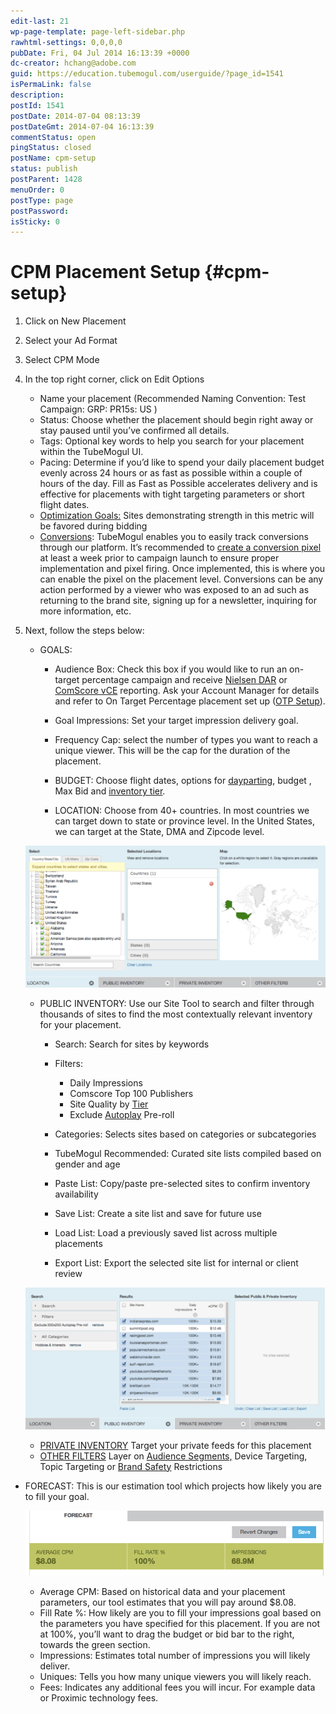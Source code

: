 ```yaml
---
edit-last: 21
wp-page-template: page-left-sidebar.php
rawhtml-settings: 0,0,0,0
pubDate: Fri, 04 Jul 2014 16:13:39 +0000
dc-creator: hchang@adobe.com
guid: https://education.tubemogul.com/userguide/?page_id=1541
isPermaLink: false
description: 
postId: 1541
postDate: 2014-07-04 08:13:39
postDateGmt: 2014-07-04 16:13:39
commentStatus: open
pingStatus: closed
postName: cpm-setup
status: publish
postParent: 1428
menuOrder: 0
postType: page
postPassword: 
isSticky: 0
---
```


# CPM Placement Setup {#cpm-setup}

1. Click on New Placement
1. Select your Ad Format
1. Select CPM Mode
1. In the top right corner, click on Edit Options
    * Name your placement  (Recommended Naming Convention: Test Campaign: GRP: PR15s: US )
    * Status: Choose whether the placement should begin right away or stay paused until you’ve confirmed all details.
    * Tags: Optional key words to help you search for your placement within the TubeMogul UI.
    * Pacing: Determine if you’d like to spend your daily placement budget evenly across 24 hours or as fast as possible within a couple of hours of the day. Fill as Fast as Possible accelerates delivery and is effective for placements with tight targeting parameters or short flight dates.
    * [Optimization Goals:](../../../user-guide/optimization/optimization-goals.md) Sites demonstrating strength in this metric will be favored during bidding
    * [Conversions](conversions.md): TubeMogul enables you to easily track conversions through our platform. It’s recommended to  [create a conversion pixel](conversions.md) at least a week prior to campaign launch to ensure proper implementation and pixel firing. Once implemented, this is where you can enable the pixel on the placement level. Conversions can be any action performed by a viewer who was exposed to an ad such as returning to the brand site, signing up for a newsletter, inquiring for more information, etc.

1. Next, follow the steps below:

    * GOALS:

        * Audience Box: Check this box if you would like to run an on-target percentage campaign and receive  [Nielsen DAR](../../../user-guide/measurement/nielsen-ocr-reporting.md) or [ComScore vCE](../../../user-guide/measurement/comscore-vce.md) reporting. Ask your Account Manager for details and refer to On Target Percentage placement set up ([OTP Setup](otp-setup.md)).
        
        * Goal Impressions: Set your target impression delivery goal.
        * Frequency Cap:  select the number of types you want to reach a unique viewer. This will be the cap for the duration of the placement.
        * BUDGET: Choose flight dates, options for [dayparting](../../../user-guide/planning/targeting/targeting-options.md), budget , Max Bid and [inventory tier](../../../user-guide/planning/brand-safety/sitesafe-quality.md).
        * LOCATION: Choose from 40+ countries. In most countries we can target down to state or province level. In the United States, we can target at the State, DMA and Zipcode level.

   ![Location CPM](assets/location-cpm-1024x483.png)
   
   * PUBLIC INVENTORY: Use our Site Tool to search and filter through thousands of sites to find the most contextually relevant inventory for your placement.

        * Search: Search for sites by keywords
        * Filters:

            * Daily Impressions
            * Comscore Top 100 Publishers
            * Site Quality by  [Tier](../../../user-guide/planning/brand-safety/sitesafe-quality.md)
            * Exclude  [Autoplay](../../../user-guide/planning/brand-safety/playsafe-fake-pre-roll.md) Pre-roll

        * Categories: Selects sites based on categories or subcategories
        * TubeMogul Recommended: Curated site lists compiled based on gender and age
        * Paste List: Copy/paste pre-selected sites to confirm inventory availability
        * Save List: Create a site list and save for future use
        * Load List: Load a previously saved list across multiple placements
        * Export List: Export the selected site list for internal or client review

   [ ![CPm Site tool](assets/cpm-site-tool-1024x484.png)](assets/cpm-site-tool.png)

   * [PRIVATE INVENTORY](../../../user-guide/planning/private-inventory.md) Target your private feeds for this placement
   * [OTHER FILTERS](../../../user-guide/planning/targeting/targeting-options.md) Layer on [Audience Segments,](../../../user-guide/planning/targeting/behavioral.md) Device Targeting, Topic Targeting or [Brand Safety](../../../user-guide/planning/brand-safety/pagesafe-proximic.md) Restrictions 
 * FORECAST: This is our estimation tool which projects how likely you are to fill your goal.

   [ ![2014-07-15_2039](assets/2014-07-15-2039.png)](assets/2014-07-15-2039.png)

   * Average CPM: Based on historical data and your placement parameters, our tool estimates that you will pay around $8.08.
   * Fill Rate %: How likely are you to fill your impressions goal based on the parameters you have specified for this placement. If you are not at 100%, you’ll want to drag the budget or bid bar to the right, towards the green section.
   * Impressions: Estimates total number of impressions you will likely deliver.
   * Uniques: Tells you how many unique viewers you will likely reach.
   * Fees: Indicates any additional fees you will incur. For example data or Proximic technology fees.
